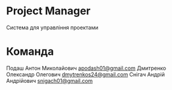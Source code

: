 # Project Manager
Система для управління проектами

# Команда
Подаш Антон Миколайович apodash01@gmail.com
Дмитренко Олександр Олегович dmytrenkos24@gmail.com
Снігач Андрій Андрійович snigach01@gmail.com
